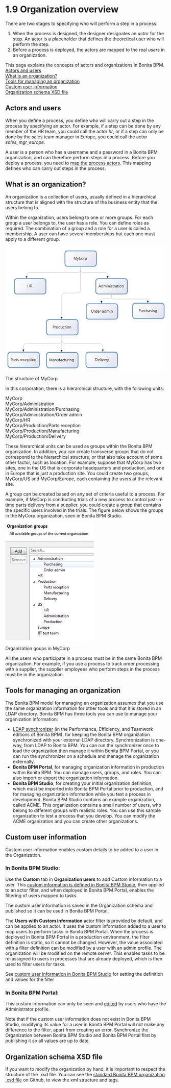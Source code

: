 # 1.9 Organization overview

There are two stages to specifying who will perform a step
in a process:

1. When the process is designed, the designer
designates an _actor_ for the step. An
actor is a placeholder that defines the theoretical user who will perform the
step.
2. Before a process is deployed, the actors are
mapped to the real _users_ in an
organization.

This page explains the concepts of actors and organizations in Bonita BPM.
[Actors and users](#Actors_and_users)  
[What is an organization?](#What_is_an_organization)  
[Tools for managing an organization](#Tools)  
[Custom user information](#custuserinfo)  
[Organization schema XSD file](#XMLSchema)

## Actors and users

When you define a process, you define who will carry out a
step in the process by specifying an actor. For example, if a step can be done
by any member of the HR team, you could call the actor _hr_, or if a step can only be done by the sales team manager in
Europe, you could call the actor _sales\_mgr\_europe_.

A user is a person who has a username and a password in a Bonita BPM organization, and can therefore perform steps in a process. 
Before you deploy a process, you need to [map the process actors](/actors.html#Mapping_an_actor). This mapping defines who can carry out steps in the process. 

## What is an organization?

An organization is a collection of users, usually defined in
a hierarchical structure that is aligned with the structure of the business
entity that the users belong to.

Within the organization, users belong to one or more groups.
For each group a user belongs to, the user has a role. You can define roles as
required. The combination of a group and a role for a user is called a
membership. A user can have several
memberships but each one must apply to a different group.

![The structure of MyCorp](images/images-6_0/admin_org_MyCorp_structure.png)

The structure of MyCorp

In this corporation, there is a hierarchical structure, with
the following units:

MyCorp  
MyCorp/Administration  
MyCorp/Administration/Purchasing  
MyCorp/Administration/Order admin  
MyCorp/HR  
MyCorp/Production/Parts reception  
MyCorp/Production/Manufacturing  
MyCorp/Production/Delivery

These hierarchical units can be used as groups within the
Bonita BPM organization. In addition, you can create transverse groups that do
not correspond to the hierarchical structure, or that also take account of some
other factor, such as location. For example, suppose that MyCorp has two sites,
one in the US that is corporate headquarters and production, and one in Europe
that is just a production site. You could create two groups, MyCorp/US and
MyCorp/Europe, each containing the users at the relevant site.

A group can be
created based on any set of criteria useful to a process. For example, if
MyCorp is conducting trials of a new process to control just-in-time parts
delivery from a supplier, you could create a group that contains the specific
users involved in the trials. The figure below shows the groups in the MyCorp organization, seen in Bonita BPM Studio.

![The groups of MyCorp](images/images-6_0/admin_org_mycorp_groups.png)

Organization goups in MyCorp

All the users who participate in a process must be in the
same Bonita BPM organization. For example, if you use a process to track order
processing with a supplier, the supplier employees who perform steps in the
process must be in the organization.

## Tools for managing an organization

The Bonita BPM model for managing an organization assumes that you use the same organization information
for other tools and that it is stored in an LDAP directory. Bonita BPM has three tools you can use to manage your organization
information:

* [LDAP synchronizer](/ldap-synchronizer.html) (in the Performance, Efficiency, and Teamwork editions of Bonita BPM), for 
keeping the Bonita BPM organization synchronized with your external LDAP directory. Synchronization is one-way, from LDAP to Bonita BPM. You can run the synchronizer once to
load the organization then manage it within Bonita BPM Portal, or you can run the synchronizer on a schedule and manage the organization externally.
* **Bonita BPM Portal**, for managing organization information in production within Bonita BPM. You can manage users, groups, and roles. You can also import or export the organization information.
* **Bonita BPM Studio**, for creating your initial organization definition, which must be imported into Bonita BPM Portal prior to production, 
and for managing organization information while you test a process in development. Bonita BPM Studio contains an example organization, called ACME.
This organization contains a small number of users,
who belong to different groups with realistic roles. You can use this sample organization to test a process
that you develop. 
You can modify the ACME organization and you can create other organizations.

## Custom user information

Custom user information enables custom details to be added to a user in the Organization.

### In Bonita BPM Studio:

Use the **Custom** tab in **Organization users** to add Custom information to a user. 
This [custom information is defined in Bonita BPM Studio](/custom-user-information-in-bonita-bpm-studio.html#howtoadd),
then applied to an actor filter, and when deployed in Bonita BPM Portal, enables the filtering of users mapped to tasks.

The custom user information is saved in the Organization schema and published so it can be used in Bonita BPM Portal.

The **Users with Custom information** actor filter is provided by default, and can be applied to an actor. 
It uses the custom information added to a user to map users to perform tasks in Bonita BPM Portal.
When the process is deployed in Bonita BPM Portal in a production environment, the filter definition is static, so it cannot be changed. 
However, the value associated with a filter definition can be modified by a user with an admin profile. 
The organization will be modified on the remote server. This enables tasks to be re-assigned to users in processes that are already deployed,
which is then used to filter users for tasks.

See [custom user information in Bonita BPM Studio](/custom-user-information-in-bonita-bpm-studio.html) for setting the definition and values for the filter

### In Bonita BPM Portal:

This custom information can only be seen and [edited](/custom-user-information-in-bonita-bpm-portal.html) by users who have the Administrator profile.

Note that if the custom user information does not exist in Bonita BPM Studio, modifying its value for a user in Bonita BPM Portal will not make any difference to the filter, apart from creating an error. 
Synchronize the Organization between Bonita BPM Studio and Bonita BPM Portal first by publishing it so all values are up to date.

## Organization schema XSD file

If you want to modify the organization by hand, it is important to respect the structure of the .xsd file. 
You can see the [standard Bonita BPM organization .xsd file](https://github.com/bonitasoft/bonita-engine/blob/master/bpm/bonita-core/bonita-process-engine/src/main/resources/bos-organization.xsd) on Github, 
to view the xml structure and tags.